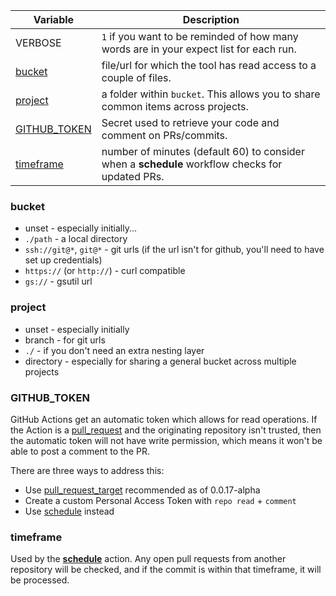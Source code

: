 | Variable | Description |
| ------------- | ------------- |
| VERBOSE | `1` if you want to be reminded of how many words are in your expect list for each run. |
| [bucket](#bucket) | file/url for which the tool has read access to a couple of files. |
| [project](#project) | a folder within `bucket`. This allows you to share common items across projects. |
| [GITHUB_TOKEN](#GITHUB_TOKEN) | Secret used to retrieve your code and comment on PRs/commits. |
| [timeframe](#timeframe) | number of minutes (default 60) to consider when a **schedule** workflow checks for updated PRs. |

### bucket

* unset - especially initially...
* `./path` - a local directory
* `ssh://git@*`, `git@*` - git urls (if the url isn't for github, you'll need to have set up credentials)
* `https://` (or `http://`) - curl compatible
* `gs://` - gsutil url

### project

* unset - especially initially
* branch - for git urls
* `./` - if you don't need an extra nesting layer
* directory - especially for sharing a general bucket across multiple projects

### GITHUB_TOKEN

GitHub Actions get an automatic token which allows for read operations.
If the Action is a [pull_request](#pull_request) and the originating repository isn't trusted, then the automatic token will not have write permission, which means it won't be able to post a comment to the PR.

There are three ways to address this:
* Use [pull_request_target](Configuration:-Workflows#pull_request_target) recommended as of 0.0.17-alpha
* Create a custom Personal Access Token with `repo read` + `comment`
* Use [schedule](Configuration:-Workflows#schedule) instead

### timeframe

Used by the **[schedule](Configuration:-Workflows#schedule)** action. Any open pull requests from another repository
will be checked, and if the commit is within that timeframe, it will be processed.